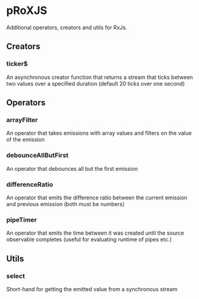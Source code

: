 # pRoXJS

Additional operators, creators and utils for RxJs.

## Creators

### ticker$
An asynchronous creator function that returns a stream that ticks between two values over a specified duration (default 20 ticks over one second)

## Operators

### arrayFilter
An operator that takes emissions with array values and filters on the value of the emission

### debounceAllButFirst
An operator that debounces all but the first emission

### differenceRatio
An operator that emits the difference ratio between the current emission and previous emission (both must be numbers)

### pipeTimer
An operator that emits the time between it was created until the source observable completes (useful for evaluating runtime of pipes etc.)

## Utils

### select
Short-hand for getting the emitted value from a synchronous stream